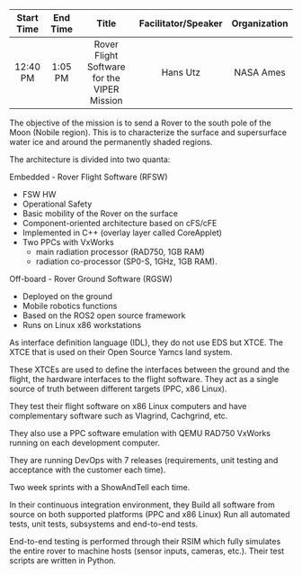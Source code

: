 | Start Time   | End Time  | Title  | Facilitator/Speaker  | Organization  |
|:---:|:---:|:---:|:---:|:---:|
| 12:40 PM  | 1:05 PM  | Rover Flight Software for the VIPER Mission  | Hans Utz | NASA Ames |


The objective of the mission is to send a Rover to the south pole of the Moon (Nobile region). This is to characterize the surface and supersurface water ice and around the permanently shaded regions.

The architecture is divided into two quanta:

Embedded - Rover Flight Software (RFSW)
- FSW HW
- Operational Safety
- Basic mobility of the Rover on the surface
- Component-oriented architecture based on cFS/cFE
- Implemented in C++ (overlay layer called CoreApplet)
- Two PPCs with VxWorks
    - main radiation processor (RAD750, 1GB RAM)
    - radiation co-processor (SP0-S, 1GHz, 1GB RAM).

Off-board - Rover Ground Software (RGSW)
- Deployed on the ground
- Mobile robotics functions
- Based on the ROS2 open source framework
- Runs on Linux x86 workstations

As interface definition language (IDL), they do not use EDS but XTCE. The XTCE that is used on their Open Source Yamcs land system.

These XTCEs are used to define the interfaces between the ground and the flight, the hardware interfaces to the flight software. They act as a single source of truth between different targets (PPC, x86 Linux).

They test their flight software on x86 Linux computers and have complementary software such as Vlagrind, Cachgrind, etc.


They also use a PPC software emulation with QEMU RAD750 VxWorks running on each development computer.

They are running DevOps with 7 releases (requirements, unit testing and acceptance with the customer each time).

Two week sprints with a ShowAndTell each time.

In their continuous integration environment, they
    Build all software from source on both supported platforms (PPC and x86 Linux)
    Run all automated tests, unit tests, subsystems and end-to-end tests.

End-to-end testing is performed through their RSIM which fully simulates the entire rover to machine hosts (sensor inputs, cameras, etc.).
Their test scripts are written in Python.
